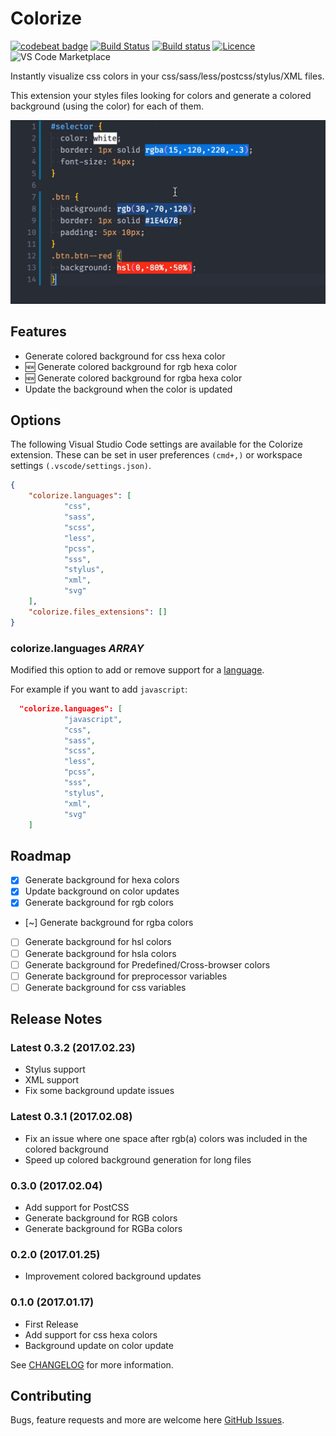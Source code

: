 # Colorize

[![codebeat badge](https://codebeat.co/badges/aec222e1-64ae-4360-a849-d077040694ca)](https://codebeat.co/projects/github-com-kamikillerto-vscode-colorize) [![Build Status](https://travis-ci.org/KamiKillertO/vscode-colorize.svg?branch=master)](https://travis-ci.org/KamiKillertO/vscode-colorize) [![Build status](https://ci.appveyor.com/api/projects/status/errygb6n97kiq75a?svg=true)](https://ci.appveyor.com/project/KamiKillertO/vscode-colorize) [![Licence](https://img.shields.io/github/license/KamiKillertO/vscode_colorize.svg)](https://github.com/KamiKillertO/vscode_colorize) ![VS Code Marketplace](http://vsmarketplacebadge.apphb.com/version-short/kamikillerto.vscode-colorize.svg)

Instantly visualize css colors in your css/sass/less/postcss/stylus/XML files.

This extension  your styles files looking for colors and generate a colored background (using the color) for each of them.

![](https://raw.githubusercontent.com/kamikillerto/vscode-colorize/master/assets/demo.gif)

## Features

- Generate colored background for css hexa color
-  🆕 Generate colored background for rgb hexa color
-  🆕 Generate colored background for rgba hexa color
- Update the background when the color is updated

## Options

The following Visual Studio Code settings are available for the Colorize extension.
These can be set in user preferences `(cmd+,)` or workspace settings `(.vscode/settings.json)`.

```json
{
    "colorize.languages": [
            "css",
            "sass",
            "scss",
            "less",
            "pcss",
            "sss",
            "stylus",
            "xml",
            "svg"
    ],
    "colorize.files_extensions": []
}
````

### colorize.languages _ARRAY_

Modified this option to add or remove support for a [language](https://code.visualstudio.com/docs/languages/overview).

For example if you want to add `javascript`:

```json
  "colorize.languages": [
            "javascript",
            "css",
            "sass",
            "scss",
            "less",
            "pcss",
            "sss",
            "stylus",
            "xml",
            "svg"
    ]
```

## Roadmap

- [x] Generate background for hexa colors
- [x] Update background on color updates
- [x] Generate background for rgb colors
- [~] Generate background for rgba colors
- [ ] Generate background for hsl colors
- [ ] Generate background for hsla colors
- [ ] Generate background for Predefined/Cross-browser colors
- [ ] Generate background for preprocessor variables
- [ ] Generate background for css variables

## Release Notes

### Latest 0.3.2 (2017.02.23)

- Stylus support
- XML support
- Fix some background update issues

### Latest 0.3.1 (2017.02.08)

- Fix an issue where one space after rgb(a) colors was included in the colored background
- Speed up colored background generation for long files

### 0.3.0 (2017.02.04)

- Add support for PostCSS
- Generate background for RGB colors
- Generate background for RGBa colors

### 0.2.0 (2017.01.25)

- Improvement colored background updates

### 0.1.0 (2017.01.17)

- First Release
- Add support for css hexa colors
- Background update on color update

See [CHANGELOG](CHANGELOG.md) for more information.

## Contributing

Bugs, feature requests and more are welcome here [GitHub Issues](https://github.com/KamiKillertO/vscode-colorize/issues).
